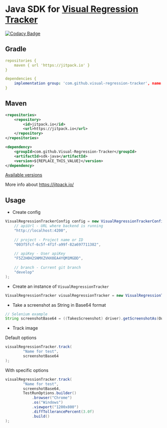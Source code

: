 # Java SDK for [Visual Regression Tracker](https://github.com/Visual-Regression-Tracker/Visual-Regression-Tracker)
[![Codacy Badge](https://app.codacy.com/project/badge/Grade/79dcd96f2be04992bc1059cad60e2e04)](https://www.codacy.com/gh/Visual-Regression-Tracker/sdk-java?utm_source=github.com&amp;utm_medium=referral&amp;utm_content=Visual-Regression-Tracker/sdk-java&amp;utm_campaign=Badge_Grade)
## Gradle
```yml
repositories {
    maven { url 'https://jitpack.io' }
}
```
```yml
dependencies {
    implementation group: 'com.github.visual-regression-tracker', name: 'sdk-java', version: '${REPLACE_THIS_VALUE}'
}
```
## Maven
```xml
<repositories>
    <repository>
        <id>jitpack.io</id>
        <url>https://jitpack.io</url>
    </repository>
</repositories>
```
```xml
<dependency>
    <groupId>com.github.Visual-Regression-Tracker</groupId>
    <artifactId>sdk-java</artifactId>
    <version>${REPLACE_THIS_VALUE}</version>
</dependency>
```
[Available versions](https://github.com/Visual-Regression-Tracker/sdk-java/releases)

More info about https://jitpack.io/

## Usage
* Create config
```java
VisualRegressionTrackerConfig config = new VisualRegressionTrackerConfig(
    // apiUrl - URL where backend is running 
    "http://localhost:4200",
    
    // project - Project name or ID
    "003f5fcf-6c5f-4f1f-a99f-82a697711382",
    
    // apiKey - User apiKey
    "F5Z2H0H2SNMXZVHX0EA4YQM1MGDD",
    
    // branch - Current git branch 
    "develop"
);
```
* Create an instance of `VisualRegressionTracker`
```java
VisualRegressionTracker visualRegressionTracker = new VisualRegressionTracker(config);
```
* Take a screenshot as String in Base64 format
```java
// Selenium example
String screenshotBase64 = ((TakesScreenshot) driver).getScreenshotAs(OutputType.BASE64);
```
* Track image

Default options
```java
visualRegressionTracker.track(
        "Name for test",
        screenshotBase64
);
```
With specific options 
```java
visualRegressionTracker.track(
        "Name for test",
        screenshotBase64,
        TestRunOptions.builder()
            .browser("Chrome")
            .os("Windows")
            .viewport("1200x800")
            .diffTollerancePercent(3.0f)
            .build()
);
```
